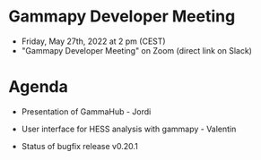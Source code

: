 # Gammapy Developer Meeting

* Friday, May 27th, 2022 at 2 pm (CEST)
* "Gammapy Developer Meeting" on Zoom (direct link on Slack)
# Agenda

* Presentation of GammaHub - Jordi
* User interface for HESS analysis with gammapy - Valentin

* Status of bugfix release v0.20.1



 


